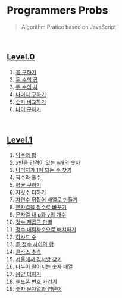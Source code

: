 # Programmers Probs

> Algorithm Pratice based on JavaScript

<br/>

## [Level.0](/Programmers/Level.0/)

1. [몫 구하기](/Programmers/Level.0/1_몫_구하기.js)
2. [두 수의 곱](/Programmers/Level.0/2_두_수의_곱.js)
3. [두 수의 차](/Programmers/Level.0/3_두_수의_차.js)
4. [나머지 구하기](/Programmers/Level.0/4_나머지_구하기.js)
5. [숫자 비교하기](/Programmers/Level.0/5_숫자_비교하기.js)
6. [나이 구하기](/Programmers/Level.0/6_나이_구하기.js)

<br/>

## [Level.1](/Programmers/Level.1/)

1. [약수의 합](/Programmers/Level.1/1_약수의_합.js)
2. [x만큼 간격이 있는 n개의 숫자](/Programmers/Level.1/2_x만큼_간격있는_n개숫자.js)
3. [나머지가 1이 되는 수 찾기](/Programmers/Level.1/3_나머지가_1이되는_수찾기.js)
4. [짝수와 홀수](/Programmers/Level.1/4_짝수와_홀수.js)
5. [평균 구하기](/Programmers/Level.1/5_평균_구하기.js)
6. [자릿수 더하기](/Programmers/Level.1/6_자릿수_더하기.js)
7. [자연수 뒤집어 배열로 만들기](/Programmers/Level.1/7_자연수_뒤집어_배열로_만들기.js)
8. [문자열을 정수로 바꾸기](/Programmers/Level.1/8_문자열을_정수로_바꾸기.js)
9. [문자열 내 p와 y의 개수](/Programmers/Level.1/9_문자열_내_p와_y의_개수.js)
10. [정수 제곱근 판별](/Programmers/Level.1/10_정수_제곱근_판별.js)
11. [정수 내림차순으로 배치하기](/Programmers/Level.1/11_정수_내림차순으로_배치하기.js)
12. [하샤드 수](/Programmers/Level.1/12_하샤드_수.js)
13. [두 정수 사이의 합](/Programmers/Level.1/13_두_정수_사이의_합.js)
14. [콜라츠 추측](/Programmers/Level.1/14_콜라츠_추측.js)
15. [서울에서 김서방 찾기](/Programmers/Level.1/15_서울에서_김서방_찾기.js)
16. [나누어 떨어지는 숫자 배열](/Programmers/Level.1/16_나누어_떨어지는_숫자_배열.js)
17. [음양 더하기](/Programmers/Level.1/17_음양_더하기.js)
18. [핸드폰 번호 가리기](/Programmers/Level.1/18_핸드폰_번호_가리기.js)
19. [숫자 문자열과 영단어](/Programmers/Level.1/19_숫자_문자열과_영단어.js)
